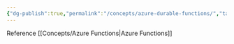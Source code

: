 ```yaml
---
{"dg-publish":true,"permalink":"/concepts/azure-durable-functions/","tags":["concept/SRE/cloud/azure"]}
---
```


Reference [[Concepts/Azure Functions\|Azure Functions]]